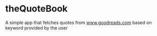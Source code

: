 # theQuoteBook
A simple app that fetches quotes from www.goodreads.com based on keyword provided by the user
